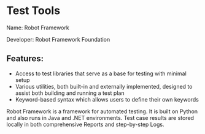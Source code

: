 # Test Tools
Name: Robot Framework

Developer: Robot Framework Foundation
## Features:
- Access to test libraries that serve as a base for testing with minimal setup
- Various utilities, both built-in and externally implemented, designed to assist both building and running a test plan
- Keyword-based syntax which allows users to define their own keywords

Robot Framework is a framework for automated testing. It is built on Python and also runs in Java and .NET environments. Test case results are stored locally in both comprehensive Reports and step-by-step Logs.
